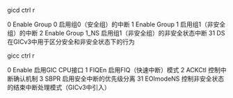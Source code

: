 
gicd ctrl r

0	Enable Group 0	启用组0（安全组）的中断
1	Enable Group 1	启用组1（非安全组）的中断
2	Enable Group 1_NS	启用组1（非安全组）的非安全状态中断
31	DS	在GICv3中用于区分安全和非安全状态下的行为

gicc ctrl r

0	Enable	启用GIC CPU接口
1	FIQEn	启用FIQ（快速中断）模式
2	ACKCtl	控制中断确认机制
3	SBPR	启用安全中断的优先级分离
31	EOImodeNS	控制非安全状态的结束中断处理模式（GICv3中引入）